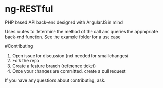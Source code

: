 ng-RESTful
==========

PHP based API back-end designed with AngularJS in mind

Uses routes to determine the method of the call and queries the appropriate back-end function. See the example folder for a use case

#Contributing

1. Open issue for discussion (not needed for small changes)
2. Fork the repo
3. Create a feature branch (reference ticket)
4. Once your changes are committed, create a pull request

If you have any questions about contributing, ask.